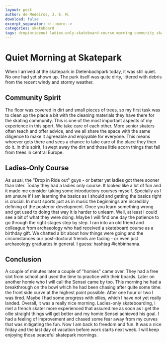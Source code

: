 ```yaml
---
layout: post
author: de Medeiros, J. E. M.
download: false
excerpt_separator: <!--more-->
categories: skateboard
tags: dropinrideout ladies-only-skateboard-course morning community skatepark sensei ichbinhanna
---
```


# Quiet Morning at Skatepark

When I arrived at the skatepark in Dietenbachpark today, it was still quiet. No one had yet shown up. The park itself was quite dirty, littered with debris from the recent windy and stormy weather. 
<!--more-->

## Community Spirit

The floor was covered in dirt and small pieces of trees, so my first task was to clean up the place a bit with the cleaning materials they have there for the skating community. This is one of the most important aspects of my experience in this sport. We take care of each other. More senior skaters often teach and offer advice, and we all share the space with the same diligence to make it agreeable and enjoyable for everyone. This means whoever gets there and sees a chance to take care of the place they then do it. In this spirit, I swept away the dirt and those little acorn things that fall from trees in central Europe. 

## Ladies-Only Course

As usual, the "Drop in Ride out" guys - or better yet ladies got there sooner than later. Today they had a ladies only course. It looked like a lot of fun and it made me consider taking some introductory courses myself. Specially as I am unsure if I am learning the basics as I should and getting the basics right is crucial. In most sports just as in music the beginnings are incredibly defining of the posterior development. Once you learn something wrong and get used to doing that way it is  harder to unlearn. Well, at least I could see a bit of what they were doing. Maybe I will find one day the patience to go through the right stages step by step. I ran into an old friend and colleague from archaeology who had received a skateboard course as a birthday gift. We chatted a bit about how things were going and the circumstances our post-doctoral friends are facing - or even just archaeology graduates in general. I guess: hashtag #ichbinhanna. 

## Conclusion

A couple of minutes later a couple of "homies" came over. They had a free slot from school and used the time to practice with their boards. Later on another homie who I will call the Sensei came by too. This morning he had a breakthrough on the bowl which he had been chasing after quite some time: the front side curve at the highest point possible. After one hour or two I was tired. Maybe I had some progress with ollies, which I have not yet really landed. Overall, it was a really nice morning. Ladies-only skateboarding, I met a french skater more experienced that assured me as soon as I get the ollie straight things will get better and my homie Sensei achieved his goal. I had a feeling of improvement and chased some fear away from my curves that was mitigating the fun. Now I am back to freedom and fun. 
It was a nice friday and the last day of vacation before work starts next week. I will keep enjoying those peaceful skatepark mornings. 

